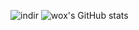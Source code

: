 ![indir](https://user-images.githubusercontent.com/69124342/204393183-659acd8a-a070-4124-bd8a-f1dcf48358ff.jpeg)
                                ![wox's GitHub stats](https://github-readme-stats.vercel.app/api?username=muratgzl&show_icons=true&theme=radical)

